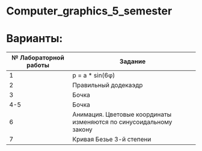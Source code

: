 # Computer_graphics_5_semester
# Варианты:
| № Лабораторной работы |    Задание     | 
|-----------------------|----------------|
| 1                     |p = a * sin(6φ)|
| 2                     |Правильный додекаэдр|
| 3                     |Бочка|
| 4-5                   |Бочка|
| 6                     |Анимация. Цветовые координаты изменяются по синусоидальному закону|
| 7                     |Кривая Безье 3-й степени|

